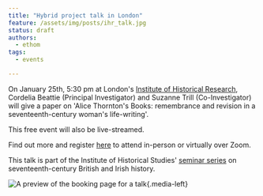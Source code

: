 ```yaml
---
title: "Hybrid project talk in London"
feature: /assets/img/posts/ihr_talk.jpg
status: draft
authors:
  - ethom
tags:
  - events

---
```

On January 25th, 5:30 pm at London's [Institute of Historical Research](https://www.history.ac.uk/about-us/find-us), Cordelia Beattie (Principal Investigator) and Suzanne Trill (Co-Investigator) will give a paper on 'Alice Thornton's Books: remembrance and revision in a seventeenth-century woman's life-writing'. 

This free event will also be live-streamed. 

Find out more and register [here](https://www.history.ac.uk/events/alice-thorntons-books-remembrance-and-revision-a-seventeenth-century-womans-life-writing) to attend in-person or virtually over Zoom. 

This talk is part of the Institute of Historical Studies' [seminar series](https://www.history.ac.uk/seminars/british-history-17th-century) on seventeenth-century British and Irish history. 

![A preview of the booking page for a talk]("/assets/img/posts/ihr_talk.jpg"){.media-left}
